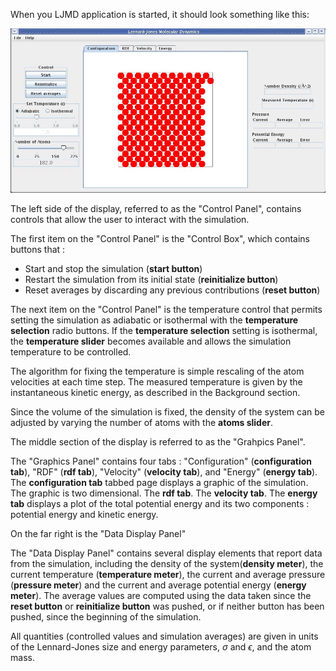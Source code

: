 

When you LJMD application is started, it should look something like this:



![600px](<./LJ_LJMD1.jpg>)



The left side of the display, referred to as the "Control Panel", contains controls that allow the user to interact with the simulation. 

The first item on the "Control Panel" is the "Control Box", which contains buttons that :

* Start and stop the simulation (**start button**) 
* Restart the simulation from its initial state (**reinitialize button**) 
* Reset averages by discarding any previous contributions (**reset button**)

The next item on the "Control Panel" is the temperature control that permits setting the simulation as adiabatic or isothermal with the **temperature selection** radio buttons. If the **temperature selection** setting is isothermal, the **temperature slider** becomes available and allows the simulation temperature to be controlled.

The algorithm for fixing the temperature is simple rescaling of the atom velocities at each time step. The measured temperature is given by the instantaneous kinetic energy, as described in the Background section.

Since the volume of the simulation is fixed, the density of the system can be adjusted by varying the number of atoms with the **atoms slider**.

The middle section of the display is referred to as the "Grahpics Panel". 

The "Graphics Panel" contains four tabs : "Configuration" (**configuration tab**), "RDF" (**rdf tab**), "Velocity" (**velocity tab**), and "Energy" (**energy tab**). The **configuration tab** tabbed page displays a graphic of the simulation. The graphic is two dimensional. The **rdf tab**. The **velocity tab**. The **energy tab** displays a plot of the total potential energy and its two components : potential energy and kinetic energy. 

On the far right is the "Data Display Panel" 

The "Data Display Panel" contains several display elements that report data from the simulation, including the density of the system(**density meter**), the current temperature (**temperature meter**), the current and average pressure (**pressure meter**) and the current and average potential energy (**energy meter**). The average values are computed using the data taken since the **reset button** or **reinitialize button** was pushed, or if neither button has been pushed, since the beginning of the simulation.

All quantities (controlled values and simulation averages) are given in units of the Lennard-Jones size and energy parameters, $\sigma$ and $\epsilon$, and the atom mass.